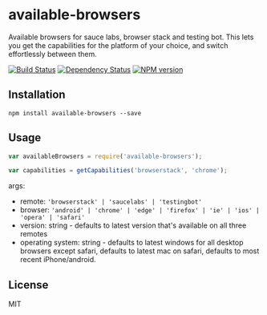 # available-browsers

Available browsers for sauce labs, browser stack and testing bot.  This lets you get the capabilities for the platform of your choice, and switch effortlessly between them.

[![Build Status](https://img.shields.io/travis/ForbesLindesay/available-browsers/master.svg)](https://travis-ci.org/ForbesLindesay/available-browsers)
[![Dependency Status](https://img.shields.io/david/ForbesLindesay/available-browsers/master.svg)](http://david-dm.org/ForbesLindesay/available-browsers)
[![NPM version](https://img.shields.io/npm/v/available-browsers.svg)](https://www.npmjs.org/package/available-browsers)

## Installation

```
npm install available-browsers --save
```

## Usage

```js
var availableBrowsers = require('available-browsers');

var capabilities = getCapabilities('browserstack', 'chrome');
```

args:

 - remote: `'browserstack' | 'saucelabs' | 'testingbot'`
 - browser: `'android' | 'chrome' | 'edge' | 'firefox' | 'ie' | 'ios' | 'opera' | 'safari'`
 - version: string - defaults to latest version that's available on all three remotes
 - operating system: string - defaults to latest windows for all desktop browsers except safari, defaults to latest mac on safari, defaults to most recent iPhone/android.

## License

MIT
